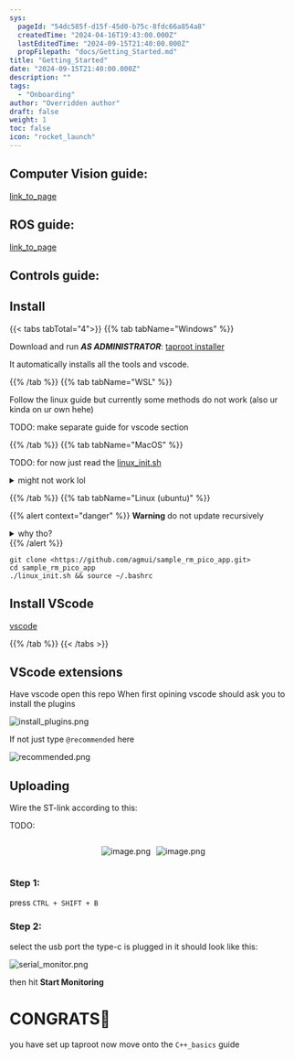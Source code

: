 ```yaml
---
sys:
  pageId: "54dc585f-d15f-45d0-b75c-8fdc66a854a8"
  createdTime: "2024-04-16T19:43:00.000Z"
  lastEditedTime: "2024-09-15T21:40:00.000Z"
  propFilepath: "docs/Getting_Started.md"
title: "Getting_Started"
date: "2024-09-15T21:40:00.000Z"
description: ""
tags:
  - "Onboarding"
author: "Overridden author"
draft: false
weight: 1
toc: false
icon: "rocket_launch"
---
```


## Computer Vision guide:

[link_to_page](86d45bc0-388b-4d26-8848-44f255f73d0e)

## ROS guide:

[link_to_page](3c76c1de-ec8f-46d6-8b0a-294005edc2d5)

## Controls guide:

## Install

{{< tabs tabTotal="4">}}
{{% tab tabName="Windows" %}}

Download and run _**AS ADMINISTRATOR**_: [taproot installer](https://github.com/Thornbots/TeachingFreshies/releases/tag/1.0)

It automatically installs all the tools and vscode.

{{% /tab %}}
{{% tab tabName="WSL" %}}

Follow the linux guide but currently some methods do not work (also ur kinda on ur own hehe)

TODO: make separate guide for vscode section

{{% /tab %}}
{{% tab tabName="MacOS" %}}

TODO: for now just read the [linux_init.sh](https://github.com/agmui/sample_rm_pico_app/blob/main/linux_init.sh)

<details>
<summary>might not work lol</summary>

`brew install libusb pkg-config`

Next install: [vscode](https://code.visualstudio.com/Download)

</details>

{{% /tab %}}
{{% tab tabName="Linux (ubuntu)" %}}

{{% alert context="danger" %}}
**Warning** do not update recursively
<details>
<summary>why tho?</summary>
There are some submodules that may go on for a while (like tinyusb) and I highly
recommend you don't need to get them.
If you want to see what submodules I update just look in `linux_init.sh`
</details>
{{% /alert %}}

```shell
git clone <https://github.com/agmui/sample_rm_pico_app.git>
cd sample_rm_pico_app
./linux_init.sh && source ~/.bashrc
```

## Install VScode

[vscode](https://code.visualstudio.com/Download)

{{% /tab %}}
{{< /tabs >}}

## VScode extensions

Have vscode open this repo
When first opining vscode should ask you to install the plugins

![install_plugins.png](https://prod-files-secure.s3.us-west-2.amazonaws.com/d518164a-d88e-44d1-a4ee-3adb3bd8bce0/89bd30f0-1825-4e77-867b-0a41ce370880/install_plugins.png?X-Amz-Algorithm=AWS4-HMAC-SHA256&X-Amz-Content-Sha256=UNSIGNED-PAYLOAD&X-Amz-Credential=ASIAZI2LB4662OXXCRBU%2F20250408%2Fus-west-2%2Fs3%2Faws4_request&X-Amz-Date=20250408T230752Z&X-Amz-Expires=3600&X-Amz-Security-Token=IQoJb3JpZ2luX2VjEAcaCXVzLXdlc3QtMiJIMEYCIQCZbrY75sZaoElUXG%2BfHTDfDM7PmnMXGVtrkR1Kf5KCeQIhAIQQ3l3qXb1fQtJq4%2FxrupgLWzvucQXpVMNQkW1xw8aKKv8DCH8QABoMNjM3NDIzMTgzODA1IgyCcPZYNl5dD%2F3Gln0q3ANht3N78mYPS852bjdI%2FkucRob6BjAoOhMUuif5P4udXDf2OuJBUFUGvTBJ79zwB7WXnVy4cJSP9Lm1VjzFKDja0rAC8u8%2BOKJxdkiWxXM78jAHwurVTAiwF4UT8VFtxsbuTr8C5uSfGdEf8CoxVqDUDzu7ES5uflrz5oxY4eLERDbVCGCJo4XUCfny%2BEXmMnqXZc83FCcIOwBC%2FFFCdh4rilojDEUST3uGlUHSqrnp7dEnUhXFLPOjcWMKjvBuCHjLUd95cgHMjvjOcotKi4O1oSCUfWm3p9J5QL%2Bf4iEN71WrWDBLMLMLdt3gw0AwjFjkCUilXRF8eThSp8NFtW50mYmB%2FAmtr87SFjekYHHnMllqh0JalpwZLszOuQO63wJxNRWIF0gto91IcddSnundl7v7Xl%2FMPFADBuuHqc9FOa%2F82K8bISWlZRziKmvjWWYQAI4pXqFtM5p6NmD8fov8RIlVGwuXfZvbru4F7i7c%2F8FYvnlArzcQAXfoCyOcFZVXN%2BaImSwc8uHmWJvzZPDcGBEQZEfePg%2BdC7lHcMPXXZFaZNxIV5hbXDFmMGKGr5VQs7vkCKQSYRMPZYqAZiNXo6cHgnHqfnXUU8cch0vjEEQrcfkBQLkZOodYGTC3wda%2FBjqkAWCeIcDrB6Ywc2anR4ElBFCGS2dLbKnkeLiylWcjo2BYgj55sYt4M9S6ugWx%2FqwgxWj5XiCP6tGpy%2BlSH4SCz%2BTopJSempOh3F3liLMent1EdiXI2fTCEB%2FQvzp7RnpZDVu5dQEhkWPEJSRnOJ%2FTeSMPlrq1V8UcOlDAx0YNIGa6YriFkNXDmqZKBpjcJaJMqcBfQqb4FQlTev4QJs%2B338tcqE2b&X-Amz-Signature=9a94ed15e946577e3ea574a2ee77e9ab3da06471ee94d4ac83c788d1118e9f91&X-Amz-SignedHeaders=host&x-id=GetObject)

If not just type `@recommended` here  

![recommended.png](https://prod-files-secure.s3.us-west-2.amazonaws.com/d518164a-d88e-44d1-a4ee-3adb3bd8bce0/61e661e9-5d85-4dfc-be0d-8d2097a5e793/recommended.png?X-Amz-Algorithm=AWS4-HMAC-SHA256&X-Amz-Content-Sha256=UNSIGNED-PAYLOAD&X-Amz-Credential=ASIAZI2LB4662OXXCRBU%2F20250408%2Fus-west-2%2Fs3%2Faws4_request&X-Amz-Date=20250408T230752Z&X-Amz-Expires=3600&X-Amz-Security-Token=IQoJb3JpZ2luX2VjEAcaCXVzLXdlc3QtMiJIMEYCIQCZbrY75sZaoElUXG%2BfHTDfDM7PmnMXGVtrkR1Kf5KCeQIhAIQQ3l3qXb1fQtJq4%2FxrupgLWzvucQXpVMNQkW1xw8aKKv8DCH8QABoMNjM3NDIzMTgzODA1IgyCcPZYNl5dD%2F3Gln0q3ANht3N78mYPS852bjdI%2FkucRob6BjAoOhMUuif5P4udXDf2OuJBUFUGvTBJ79zwB7WXnVy4cJSP9Lm1VjzFKDja0rAC8u8%2BOKJxdkiWxXM78jAHwurVTAiwF4UT8VFtxsbuTr8C5uSfGdEf8CoxVqDUDzu7ES5uflrz5oxY4eLERDbVCGCJo4XUCfny%2BEXmMnqXZc83FCcIOwBC%2FFFCdh4rilojDEUST3uGlUHSqrnp7dEnUhXFLPOjcWMKjvBuCHjLUd95cgHMjvjOcotKi4O1oSCUfWm3p9J5QL%2Bf4iEN71WrWDBLMLMLdt3gw0AwjFjkCUilXRF8eThSp8NFtW50mYmB%2FAmtr87SFjekYHHnMllqh0JalpwZLszOuQO63wJxNRWIF0gto91IcddSnundl7v7Xl%2FMPFADBuuHqc9FOa%2F82K8bISWlZRziKmvjWWYQAI4pXqFtM5p6NmD8fov8RIlVGwuXfZvbru4F7i7c%2F8FYvnlArzcQAXfoCyOcFZVXN%2BaImSwc8uHmWJvzZPDcGBEQZEfePg%2BdC7lHcMPXXZFaZNxIV5hbXDFmMGKGr5VQs7vkCKQSYRMPZYqAZiNXo6cHgnHqfnXUU8cch0vjEEQrcfkBQLkZOodYGTC3wda%2FBjqkAWCeIcDrB6Ywc2anR4ElBFCGS2dLbKnkeLiylWcjo2BYgj55sYt4M9S6ugWx%2FqwgxWj5XiCP6tGpy%2BlSH4SCz%2BTopJSempOh3F3liLMent1EdiXI2fTCEB%2FQvzp7RnpZDVu5dQEhkWPEJSRnOJ%2FTeSMPlrq1V8UcOlDAx0YNIGa6YriFkNXDmqZKBpjcJaJMqcBfQqb4FQlTev4QJs%2B338tcqE2b&X-Amz-Signature=b3f33ab13725ef5cdcc964d1a53d4cb939cb5bb483e25573236240437ff2505a&X-Amz-SignedHeaders=host&x-id=GetObject)

## Uploading

Wire the ST-link according to this:

TODO:

<div style="display: flex;flex-direction: row; column-gap:10px; max-width: 630px;justify-content: center;">
<div>

![image.png](https://prod-files-secure.s3.us-west-2.amazonaws.com/d518164a-d88e-44d1-a4ee-3adb3bd8bce0/210ecb78-1116-4d7b-b9b7-2292f66fa2c2/image.png?X-Amz-Algorithm=AWS4-HMAC-SHA256&X-Amz-Content-Sha256=UNSIGNED-PAYLOAD&X-Amz-Credential=ASIAZI2LB466W3MTKPDB%2F20250408%2Fus-west-2%2Fs3%2Faws4_request&X-Amz-Date=20250408T230753Z&X-Amz-Expires=3600&X-Amz-Security-Token=IQoJb3JpZ2luX2VjEAYaCXVzLXdlc3QtMiJHMEUCIGKfjJ7Sg7Ph5C5zaQ4r%2Fnafxf24JrhcLOXFCbr%2Br5ckAiEAsLyCxf3F0eY82FulxR02EuA7u6weeXyx3NtFEU4e80gq%2FwMIfxAAGgw2Mzc0MjMxODM4MDUiDNggy1VGShKbqS77YCrcA9IzPRPbyzSU8GLm9ttpznOIRCJso3%2Fj7Bodl5trp27rDgFsCzFxsYu5vdxU2TTYGGSC6Nq%2BnIKl9Ni0cYt26C7RvX0ja2hY%2FQVs%2B7kHGPpwYDjKMn4S2Q3sios7nMqeSlHNAUNH2Mm7LrK3uq2eX%2BlL5mGCSasgjShlPm3xxG3pMyzFy8MZFb%2BNfT0rR3glrRj0A%2B%2BASKHP9FpCksw5P3NEmOXA%2BXLWd4BmOkByY%2BZg%2B6l7oKujl2dya76tVqj27bhtTxoGk5SnlquXQOlUUDCdtBpwyVacRdYZwljiL2%2F55MUiih%2FhDhFla3bCKeTZDMSFb3kl4UVWHtPu45M3nlzr9kHYOt6Y75QMYn6podX6OEM9RMCF%2BFrzivos%2Bef0TpyTu7G5BMj9IGbIy%2FXuk0hhgK%2B7d%2BXicINHWYF7Ibu7HFeI9CRTC22WBB%2BWxrjOfYVZjP1jL3lwu05t2GCVrZR38kizVgwmjEs6GQMh03ECcq4kIdexHNd7n558tTizk4%2FjSKQ2PpGrej6zbeMWo9g79zC%2FKFlrppx96M1%2B5Ezs3Zhx2NwJTWxgHr1pu%2FDfm%2Bb2G3HCrh20GRW6r9QFX4zxyOweV0Ko2X%2FLyKxpZGK%2BewnpcnNonlgtzjmTMPDA1r8GOqUBH6%2BX45tSLg%2BAUUxNW3Uo2JZ3lVTglBCMEaMJNKFreRbJPQJO8ZpwC1Wu5xl%2BjqjBNAa2wakb6VxU1DZ6qaskv6jJFvreTxbneU0kG7OemE1MTtPSuT81X2%2BUnn6c9BZNb1UMJrT7PPa6qZTCGhH%2FGzj81eGb4gKYRHGCiFfxxEMf8NZO9A0OsAk8LoifFMnbiiuZ9BXqtG8NH3%2BxIMDUm3Up%2BA3x&X-Amz-Signature=44fdb46499648e3f9efbbb375dc079228c0ddc4adcd6ede9965a39b9653e63d1&X-Amz-SignedHeaders=host&x-id=GetObject)

</div>
<div>

![image.png](https://prod-files-secure.s3.us-west-2.amazonaws.com/d518164a-d88e-44d1-a4ee-3adb3bd8bce0/33a0fd0f-8ca6-4a86-8e09-26e95ded1fff/image.png?X-Amz-Algorithm=AWS4-HMAC-SHA256&X-Amz-Content-Sha256=UNSIGNED-PAYLOAD&X-Amz-Credential=ASIAZI2LB466VWUFEW73%2F20250408%2Fus-west-2%2Fs3%2Faws4_request&X-Amz-Date=20250408T230754Z&X-Amz-Expires=3600&X-Amz-Security-Token=IQoJb3JpZ2luX2VjEAcaCXVzLXdlc3QtMiJHMEUCIQDeUvj23X4zmtoxNlJk%2F%2BCLNnOOmXclvKIgu2jdnavSCgIgJfpRDC8kB3rNKTtAokXxXSSgTSOtUd9kAAxoHBcl7%2Foq%2FwMIfxAAGgw2Mzc0MjMxODM4MDUiDN8QH30bAljbdaDSlCrcA4Fw1Q9YXqn0vRmcnfploEE%2B1qEOUSmzvyM7sog4P0CyI55QGAUK%2BjspBaPoVeOKYkNeeNzrVaaaeZJ8oG0YQrIxNPidGr3k78h10Xm8Eq6983HQvsB3XSsoRvyCf4867LLlKH4kVtgmPIcryeNd54N9UINY036HY367PDUAMjmMgOKQtCsd42vTeVf0V44YgnZKEPyGn4%2Bo8Wt20kYIsNjtLJPVR2fXumfd0Rn%2BNmrGZOueJgsOyjxHc4QrnK6BoRoof9zSTS967j%2BMzz2Jo2CK0u3Qw3FSbkCnwpZOplu%2BRPbeBkbW4cWjXgcR7oHPdzjur%2FAGoaXhTMSkbXibjgWoF7Lgd3BV%2FDPuM5vXrE92UydXPmbS6QAFbii7lxFD%2BpFvpYuG02VxEXTN3LKttXjTpJFkN5udxPQA5%2FgSu%2FedyUSelfDZw836eIMi40U97MIA2VPjZvYmRWRSdAePxGDlZAi9d%2BlWJbFp5W2Qr9Ha3414H174%2BYEDtxa48Hu4BVwQTiXNZGwmCNhe%2FhpCqMIe5Xl8AZDAkqlRLN%2F7MXsdrWzsBqqrOA9gWl%2BD1IrHWnzeDkoYt9i3c%2B4zhdLnMFUxojIeshLfQfrrWRVahmNZNDVc2IjdinFBREgPMNzB1r8GOqUBl%2FNoX0IkiSMtRICPL%2BJ2d%2FcKGqviLb9I%2B%2BNNAybWhVFNywQTXiVaqERa5M40pDORdF7o15Bf7v89VkOXbj42xQFCdqxOi45u%2BKKO0jvnTOFBt58Gjk95mqJDEeHEv6OrBn3%2Fx1X9zNpqh5lM%2FUwAgDr1ad9KmAHCHg9E%2F0CXsVCKoGIy%2FbayCuRMcTkvVzkEzTI2NeDmIThRM5yenRRk5w6pHPw4&X-Amz-Signature=375db166ae57fcafd138a665708970dc8dca2e179c27a952b5d3320ac64a256a&X-Amz-SignedHeaders=host&x-id=GetObject)

</div>
</div>

### Step 1:

press `CTRL + SHIFT + B`

### Step 2:

select the usb port the type-c is plugged in it should look like this:

![serial_monitor.png](https://prod-files-secure.s3.us-west-2.amazonaws.com/d518164a-d88e-44d1-a4ee-3adb3bd8bce0/f03f4774-05d4-4393-b6a0-d5efb6d315ab/serial_monitor.png?X-Amz-Algorithm=AWS4-HMAC-SHA256&X-Amz-Content-Sha256=UNSIGNED-PAYLOAD&X-Amz-Credential=ASIAZI2LB4662OXXCRBU%2F20250408%2Fus-west-2%2Fs3%2Faws4_request&X-Amz-Date=20250408T230752Z&X-Amz-Expires=3600&X-Amz-Security-Token=IQoJb3JpZ2luX2VjEAcaCXVzLXdlc3QtMiJIMEYCIQCZbrY75sZaoElUXG%2BfHTDfDM7PmnMXGVtrkR1Kf5KCeQIhAIQQ3l3qXb1fQtJq4%2FxrupgLWzvucQXpVMNQkW1xw8aKKv8DCH8QABoMNjM3NDIzMTgzODA1IgyCcPZYNl5dD%2F3Gln0q3ANht3N78mYPS852bjdI%2FkucRob6BjAoOhMUuif5P4udXDf2OuJBUFUGvTBJ79zwB7WXnVy4cJSP9Lm1VjzFKDja0rAC8u8%2BOKJxdkiWxXM78jAHwurVTAiwF4UT8VFtxsbuTr8C5uSfGdEf8CoxVqDUDzu7ES5uflrz5oxY4eLERDbVCGCJo4XUCfny%2BEXmMnqXZc83FCcIOwBC%2FFFCdh4rilojDEUST3uGlUHSqrnp7dEnUhXFLPOjcWMKjvBuCHjLUd95cgHMjvjOcotKi4O1oSCUfWm3p9J5QL%2Bf4iEN71WrWDBLMLMLdt3gw0AwjFjkCUilXRF8eThSp8NFtW50mYmB%2FAmtr87SFjekYHHnMllqh0JalpwZLszOuQO63wJxNRWIF0gto91IcddSnundl7v7Xl%2FMPFADBuuHqc9FOa%2F82K8bISWlZRziKmvjWWYQAI4pXqFtM5p6NmD8fov8RIlVGwuXfZvbru4F7i7c%2F8FYvnlArzcQAXfoCyOcFZVXN%2BaImSwc8uHmWJvzZPDcGBEQZEfePg%2BdC7lHcMPXXZFaZNxIV5hbXDFmMGKGr5VQs7vkCKQSYRMPZYqAZiNXo6cHgnHqfnXUU8cch0vjEEQrcfkBQLkZOodYGTC3wda%2FBjqkAWCeIcDrB6Ywc2anR4ElBFCGS2dLbKnkeLiylWcjo2BYgj55sYt4M9S6ugWx%2FqwgxWj5XiCP6tGpy%2BlSH4SCz%2BTopJSempOh3F3liLMent1EdiXI2fTCEB%2FQvzp7RnpZDVu5dQEhkWPEJSRnOJ%2FTeSMPlrq1V8UcOlDAx0YNIGa6YriFkNXDmqZKBpjcJaJMqcBfQqb4FQlTev4QJs%2B338tcqE2b&X-Amz-Signature=0f73e6511155e19edc0c8adc7a7efafa00adfba5894962445f556bec98b2e0ef&X-Amz-SignedHeaders=host&x-id=GetObject)

then hit **Start Monitoring**

# CONGRATS🎉

you have set up taproot now move onto the `C++_basics` guide
